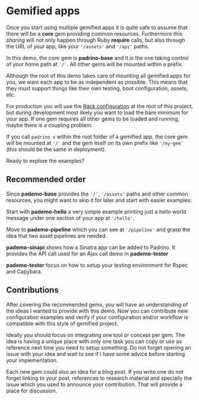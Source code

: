 # Gemified apps 

Once you start using multiple gemified apps it is quite safe to assume that
there will be a **core** gem providing common resources. Furthermore this
*sharing* will not only happen through Ruby **require** calls, but also through
the URL of your app,  like your `'/assets'` and `'/api'` paths.

In this demo, the core gem is **padrino-base** and it is the one taking control
of your home path at `'/'`. All other gems will be mounted within a prefix.

Although the root of this demo takes care of mounting all gemified apps for
you, we want each app to be as independent as possible. This means that they
must support things like their own testing, boot configuration, assets, etc.

For production you will use the [Rack
configuration](https://github.com/zenbits/pademo/blob/master/config.ru) at the
root of this project, but during development most likely you want to load the
bare minimum for your app. If one gem requires all other gems to be loaded and
running, maybe there is a coupling problem. 

If you call `padrino s` within the root folder of a gemified app, the core gem
will be mounted at `'/'` and the gem itself on its own prefix like `'/my-gem'`
(this should be the same in deployment).

Ready to explore the examples?

## Recommended order 

Since **pademo-base** provides the `'/'`, `'/assets'` paths and other common
resources, you might want to skip it for later and start with easier examples:

Start with **pademo-hello** a very simple example printing just a hello world
message under one section of your app at `'/hello'`.

Move to **pademo-pipeline** which you can see at `'/pipeline'` and grasp the idea
that two asset pipelines are needed.

**pademo-sinapi** shows how a Sinatra app can be added to Padrino. It provides
the API call used for an Ajax call demo in **pademo-tester**

**pademo-tester** focus on how to setup your testing environment for Rspec and Capybara.

## Contributions

After covering the recommended gems, you will have an understanding of the
ideas I wanted to provide with this demo. Now you can contribute 
new configuration examples and verify if your configuration and/or
workflow is compatible with this style of gemified project. 

Ideally you should focus on integrating one tool or concept per gem. The idea is having a
unique place with only one task you can copy or use as reference next time you need to setup
something. Do not forget opening an issue with your idea and wait to see if I have some 
advice before starting your implementation.

Each new gem could also an idea for a blog post. If you write one do not forget
linking to your post, references to research material and specially the issue
which you used to announce your contribution. That will provide a place for
discussion.
